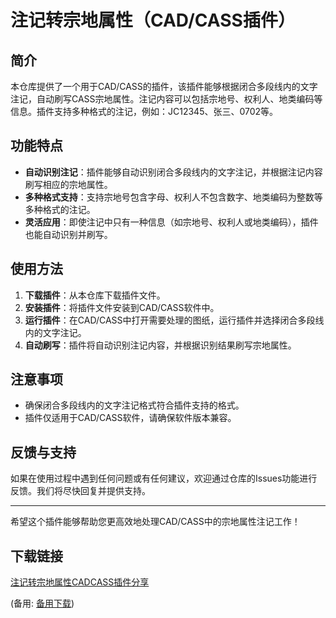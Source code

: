 # 注记转宗地属性（CAD/CASS插件）

## 简介
本仓库提供了一个用于CAD/CASS的插件，该插件能够根据闭合多段线内的文字注记，自动刷写CASS宗地属性。注记内容可以包括宗地号、权利人、地类编码等信息。插件支持多种格式的注记，例如：JC12345、张三、0702等。

## 功能特点
- **自动识别注记**：插件能够自动识别闭合多段线内的文字注记，并根据注记内容刷写相应的宗地属性。
- **多种格式支持**：支持宗地号包含字母、权利人不包含数字、地类编码为整数等多种格式的注记。
- **灵活应用**：即使注记中只有一种信息（如宗地号、权利人或地类编码），插件也能自动识别并刷写。

## 使用方法
1. **下载插件**：从本仓库下载插件文件。
2. **安装插件**：将插件文件安装到CAD/CASS软件中。
3. **运行插件**：在CAD/CASS中打开需要处理的图纸，运行插件并选择闭合多段线内的文字注记。
4. **自动刷写**：插件将自动识别注记内容，并根据识别结果刷写宗地属性。

## 注意事项
- 确保闭合多段线内的文字注记格式符合插件支持的格式。
- 插件仅适用于CAD/CASS软件，请确保软件版本兼容。

## 反馈与支持
如果在使用过程中遇到任何问题或有任何建议，欢迎通过仓库的Issues功能进行反馈。我们将尽快回复并提供支持。

---

希望这个插件能够帮助您更高效地处理CAD/CASS中的宗地属性注记工作！

## 下载链接
[注记转宗地属性CADCASS插件分享](https://pan.quark.cn/s/1b515738c34c) 

(备用: [备用下载](https://pan.baidu.com/s/1GEfbI63RdWrH3OLDMK283A?pwd=1234))
